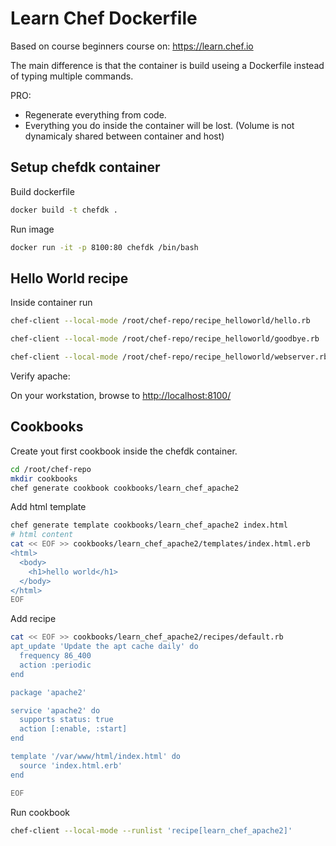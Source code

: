 # Learn Chef Dockerfile
Based on course beginners course on: https://learn.chef.io

The main difference is that the container is build useing a Dockerfile instead of typing multiple commands.

PRO: 
- Regenerate everything from code.
- Everything you do inside the container will be lost. (Volume is not dynamicaly shared between container and host)


## Setup chefdk container
Build dockerfile

```bash
docker build -t chefdk .
```

Run image

```bash
docker run -it -p 8100:80 chefdk /bin/bash
```

## Hello World recipe
Inside container run

```bash
chef-client --local-mode /root/chef-repo/recipe_helloworld/hello.rb
```

```bash
chef-client --local-mode /root/chef-repo/recipe_helloworld/goodbye.rb
```

```bash
chef-client --local-mode /root/chef-repo/recipe_helloworld/webserver.rb
```

Verify apache:

On your workstation, browse to <http://localhost:8100/>


## Cookbooks
Create yout first cookbook inside the chefdk container.

```bash
cd /root/chef-repo
mkdir cookbooks
chef generate cookbook cookbooks/learn_chef_apache2
```

Add html template

```Bash
chef generate template cookbooks/learn_chef_apache2 index.html
# html content
cat << EOF >> cookbooks/learn_chef_apache2/templates/index.html.erb
<html>
  <body>
    <h1>hello world</h1>
  </body>
</html>
EOF
```

Add recipe

```Bash
cat << EOF >> cookbooks/learn_chef_apache2/recipes/default.rb
apt_update 'Update the apt cache daily' do
  frequency 86_400
  action :periodic
end

package 'apache2'

service 'apache2' do
  supports status: true
  action [:enable, :start]
end

template '/var/www/html/index.html' do
  source 'index.html.erb'
end

EOF
```

Run cookbook

```Bash
chef-client --local-mode --runlist 'recipe[learn_chef_apache2]'
```